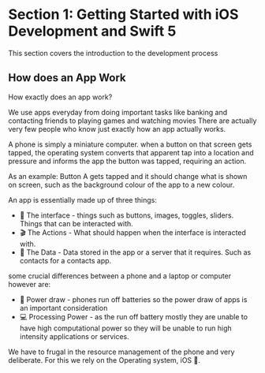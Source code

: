 # Section 1: Getting Started with iOS Development and Swift 5

This section covers the introduction to the development process

## How does an App Work

How exactly does an app work?

We use apps everyday from  doing important tasks like banking and contacting friends to playing games and watching movies
There are actually very few people who know just exactly how an app actually works.

A phone is simply a miniature computer. when a button on that screen gets tapped, the operating system converts that apparent tap into a location and pressure and informs the app the button was tapped, requiring an action.

As an example:
Button A gets tapped and it should change what is shown on screen, such as the background colour of the app to a new colour.
  
An app is essentially made up of three things:

* 📱 The interface - things such as buttons, images, toggles, sliders. Things that can be interacted with.
* 🎬 The Actions - What should happen when the interface is interacted with.
* 📀 The Data - Data stored in the app or a server that it requires. Such as contacts for a contacts app.

some crucial differences between  a phone and a laptop or computer however are:

* 🪫 Power draw - phones run off batteries so the power draw of apps is an important consideration
* 💻 Processing Power - as the run off battery mostly they are unable to have high computational power so they will be unable to run high intensity applications or services.

We have to frugal in the resource management of the phone and very deliberate. For this we rely on the Operating system, iOS 📱.
